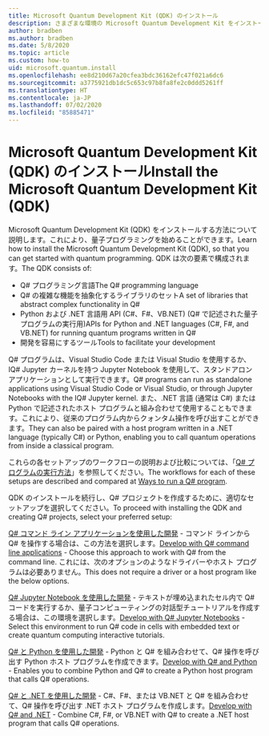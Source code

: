 ```yaml
---
title: Microsoft Quantum Development Kit (QDK) のインストール
description: さまざまな環境の Microsoft Quantum Development Kit をインストールする方法。
author: bradben
ms.author: bradben
ms.date: 5/8/2020
ms.topic: article
ms.custom: how-to
uid: microsoft.quantum.install
ms.openlocfilehash: ee8d210d67a20cfea3bdc36162efc47f021a6dc6
ms.sourcegitcommit: a3775921db1dc5c653c97b8fa8fe2c0ddd5261ff
ms.translationtype: HT
ms.contentlocale: ja-JP
ms.lasthandoff: 07/02/2020
ms.locfileid: "85885471"
---
```

# <a name="install-the-microsoft-quantum-development-kit-qdk"></a><span data-ttu-id="097ee-103">Microsoft Quantum Development Kit (QDK) のインストール</span><span class="sxs-lookup"><span data-stu-id="097ee-103">Install the Microsoft Quantum Development Kit (QDK)</span></span>

<span data-ttu-id="097ee-104">Microsoft Quantum Development Kit (QDK) をインストールする方法について説明します。これにより、量子プログラミングを始めることができます。</span><span class="sxs-lookup"><span data-stu-id="097ee-104">Learn how to install the Microsoft Quantum Development Kit (QDK), so that you can get started with quantum programming.</span></span> <span data-ttu-id="097ee-105">QDK は次の要素で構成されます。</span><span class="sxs-lookup"><span data-stu-id="097ee-105">The QDK consists of:</span></span>

- <span data-ttu-id="097ee-106">Q# プログラミング言語</span><span class="sxs-lookup"><span data-stu-id="097ee-106">The Q# programming language</span></span>
- <span data-ttu-id="097ee-107">Q# の複雑な機能を抽象化するライブラリのセット</span><span class="sxs-lookup"><span data-stu-id="097ee-107">A set of libraries that abstract complex functionality in Q#</span></span>
- <span data-ttu-id="097ee-108">Python および .NET 言語用 API (C#、F#、VB.NET) (Q# で記述された量子プログラムの実行用)</span><span class="sxs-lookup"><span data-stu-id="097ee-108">APIs for Python and .NET languages (C#, F#, and VB.NET) for running quantum programs written in Q#</span></span>
- <span data-ttu-id="097ee-109">開発を容易にするツール</span><span class="sxs-lookup"><span data-stu-id="097ee-109">Tools to facilitate your development</span></span>

<span data-ttu-id="097ee-110">Q# プログラムは、Visual Studio Code または Visual Studio を使用するか、IQ# Jupyter カーネルを持つ Jupyter Notebook を使用して、スタンドアロン アプリケーションとして実行できます。</span><span class="sxs-lookup"><span data-stu-id="097ee-110">Q# programs can run as standalone applications using Visual Studio Code or Visual Studio, or through Jupyter Notebooks with the IQ# Jupyter kernel.</span></span>
<span data-ttu-id="097ee-111">また、.NET 言語 (通常は C#) または Python で記述されたホスト プログラムと組み合わせて使用することもできます。これにより、従来のプログラム内からクォンタム操作を呼び出すことができます。</span><span class="sxs-lookup"><span data-stu-id="097ee-111">They can also be paired with a host program written in a .NET language (typically C#) or Python, enabling you to call quantum operations from inside a classical program.</span></span>

<span data-ttu-id="097ee-112">これらの各セットアップのワークフローの説明および比較については、「[Q# プログラムの実行方法](xref:microsoft.quantum.guide.host-programs)」を参照してください。</span><span class="sxs-lookup"><span data-stu-id="097ee-112">The workflows for each of these setups are described and compared at [Ways to run a Q# program](xref:microsoft.quantum.guide.host-programs).</span></span>

<span data-ttu-id="097ee-113">QDK のインストールを続行し、Q# プロジェクトを作成するために、適切なセットアップを選択してください。</span><span class="sxs-lookup"><span data-stu-id="097ee-113">To proceed with installing the QDK and creating Q# projects, select your preferred setup:</span></span>

<span data-ttu-id="097ee-114">[Q# コマンド ライン アプリケーションを使用した開発](xref:microsoft.quantum.install.standalone) - コマンド ラインから Q# を操作する場合は、この方法を選択します。</span><span class="sxs-lookup"><span data-stu-id="097ee-114">[Develop with Q# command line applications](xref:microsoft.quantum.install.standalone) - Choose this approach to work with Q# from the command line.</span></span> <span data-ttu-id="097ee-115">これには、次のオプションのようなドライバーやホスト プログラムは必要ありません。</span><span class="sxs-lookup"><span data-stu-id="097ee-115">This does not require a driver or a host program like the below options.</span></span>

<span data-ttu-id="097ee-116">[Q# Jupyter Notebook を使用した開発](xref:microsoft.quantum.install.jupyter) - テキストが埋め込まれたセル内で Q# コードを実行するか、量子コンピューティングの対話型チュートリアルを作成する場合は、この環境を選択します。</span><span class="sxs-lookup"><span data-stu-id="097ee-116">[Develop with Q# Jupyter Notebooks](xref:microsoft.quantum.install.jupyter) - Select this environment to run Q# code in cells with embedded text or create quantum computing interactive tutorials.</span></span> 

<span data-ttu-id="097ee-117">[Q# と Python を使用した開発](xref:microsoft.quantum.install.python) - Python と Q# を組み合わせて、Q# 操作を呼び出す Python ホスト プログラムを作成できます。</span><span class="sxs-lookup"><span data-stu-id="097ee-117">[Develop with Q# and Python](xref:microsoft.quantum.install.python) - Enables you to combine Python and Q# to create a Python host program that calls Q# operations.</span></span>

<span data-ttu-id="097ee-118">[Q# と .NET を使用した開発](xref:microsoft.quantum.install.cs) - C#、F#、または VB.NET と Q# を組み合わせて、Q# 操作を呼び出す .NET ホスト プログラムを作成します。</span><span class="sxs-lookup"><span data-stu-id="097ee-118">[Develop with Q# and .NET](xref:microsoft.quantum.install.cs) - Combine C#, F#, or VB.NET with Q# to create a .NET host program that calls Q# operations.</span></span>
